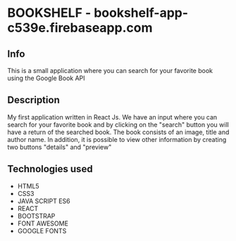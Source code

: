 # BOOKSHELF -  bookshelf-app-c539e.firebaseapp.com

## Info

This is a small application where you can search for your favorite book using the Google Book API

## Description 

My first application written in React Js. We have an input where you can search for your favorite book and by clicking on the "search" button you will have a return of the searched book. The book consists of an image, title and author name. In addition, it is possible to view other information by creating two buttons "details" and "preview"

## Technologies used

- HTML5
- CSS3
- JAVA SCRIPT ES6
- REACT
- BOOTSTRAP
- FONT AWESOME
- GOOGLE FONTS
